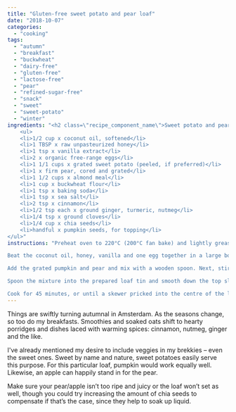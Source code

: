 ```yaml
---
title: "Gluten-free sweet potato and pear loaf"
date: "2018-10-07"
categories: 
  - "cooking"
tags: 
  - "autumn"
  - "breakfast"
  - "buckwheat"
  - "dairy-free"
  - "gluten-free"
  - "lactose-free"
  - "pear"
  - "refined-sugar-free"
  - "snack"
  - "sweet"
  - "sweet-potato"
  - "winter"
ingredients: "<h2 class=\"recipe_component_name\">Sweet potato and pear breakfast loaf</h2>
    <ul>
 	<li>1/2 cup x coconut oil, softened</li>
 	<li>1 TBSP x raw unpasteurized honey</li>
 	<li>1 tsp x vanilla extract</li>
 	<li>2 x organic free-range eggs</li>
 	<li>1 1/1 cups x grated sweet potato (peeled, if preferred)</li>
 	<li>1 x firm pear, cored and grated</li>
 	<li>1 1/2 cups x almond meal</li>
 	<li>1 cup x buckwheat flour</li>
 	<li>1 tsp x baking soda</li>
 	<li>1 tsp x sea salt</li>
 	<li>2 tsp x cinnamon</li>
 	<li>1/2 tsp each x ground ginger, turmeric, nutmeg</li>
 	<li>1/4 tsp x ground cloves</li>
 	<li>1/4 cup x chia seeds</li>
 	<li>handful x pumpkin seeds, for topping</li>
</ul>"
instructions: "Preheat oven to 220°C (200°C fan bake) and lightly grease and line a 12-x-26-cm loaf tin.

Beat the coconut oil, honey, vanilla and one egg together in a large bowl (I use my stick blender with the egg-beater fitting). Add the second egg and beat again until combined.

Add the grated pumpkin and pear and mix with a wooden spoon. Next, stir in the almond meal, buckwheat flour, baking soda, sea salt, spices and chia seeds. Mix until well combined. You'll end up with a semi-dry batter.

Spoon the mixture into the prepared loaf tin and smooth down the top slightly. Sprinkle over the pumpkin seeds and lightly press into the batter.

Cook for 45 minutes, or until a skewer pricked into the centre of the loaf comes out clean. Allow to cool completely in the loaf tin before slicing. Serve as is, or warmed and buttered. Instead of slicing you can also spoon it into bowls and serve with a dollop of yoghurt over the top."
---
```

Things are swiftly turning autumnal in Amsterdam. As the seasons change, so too do my breakfasts. Smoothies and soaked oats shift to hearty porridges and dishes laced with warming spices: cinnamon, nutmeg, ginger and the like.

I've already mentioned my desire to include veggies in my brekkies – even the sweet ones. Sweet by name and nature, sweet potatoes easily serve this purpose. For this particular loaf, pumpkin would work equally well. Likewise, an apple can happily stand in for the pear.

Make sure your pear/apple isn’t too ripe and juicy or the loaf won’t set as well, though you could try increasing the amount of chia seeds to compensate if that’s the case, since they help to soak up liquid.
